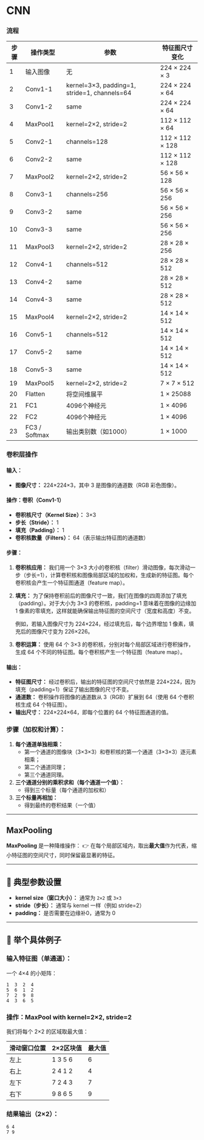 # CNN

### 流程

| 步骤 | 操作类型      | 参数                                         | 特征图尺寸变化  |
| ---- | ------------- | -------------------------------------------- | --------------- |
| 1    | 输入图像      | 无                                           | 224 × 224 × 3   |
| 2    | Conv1-1       | kernel=3×3, padding=1, stride=1, channels=64 | 224 × 224 × 64  |
| 3    | Conv1-2       | same                                         | 224 × 224 × 64  |
| 4    | MaxPool1      | kernel=2×2, stride=2                         | 112 × 112 × 64  |
| 5    | Conv2-1       | channels=128                                 | 112 × 112 × 128 |
| 6    | Conv2-2       | same                                         | 112 × 112 × 128 |
| 7    | MaxPool2      | kernel=2×2, stride=2                         | 56 × 56 × 128   |
| 8    | Conv3-1       | channels=256                                 | 56 × 56 × 256   |
| 9    | Conv3-2       | same                                         | 56 × 56 × 256   |
| 10   | Conv3-3       | same                                         | 56 × 56 × 256   |
| 11   | MaxPool3      | kernel=2×2, stride=2                         | 28 × 28 × 256   |
| 12   | Conv4-1       | channels=512                                 | 28 × 28 × 512   |
| 13   | Conv4-2       | same                                         | 28 × 28 × 512   |
| 14   | Conv4-3       | same                                         | 28 × 28 × 512   |
| 15   | MaxPool4      | kernel=2×2, stride=2                         | 14 × 14 × 512   |
| 16   | Conv5-1       | channels=512                                 | 14 × 14 × 512   |
| 17   | Conv5-2       | same                                         | 14 × 14 × 512   |
| 18   | Conv5-3       | same                                         | 14 × 14 × 512   |
| 19   | MaxPool5      | kernel=2×2, stride=2                         | 7 × 7 × 512     |
| 20   | Flatten       | 将空间维展平                                 | 1 × 25088       |
| 21   | FC1           | 4096个神经元                                 | 1 × 4096        |
| 22   | FC2           | 4096个神经元                                 | 1 × 4096        |
| 23   | FC3 / Softmax | 输出类别数（如1000）                         | 1 × 1000        |



### 卷积层操作

#### 输入：

- **图像尺寸：** 224×224×3，其中 3 是图像的通道数（RGB 彩色图像）。

#### 操作：卷积（Conv1-1）

- **卷积核尺寸（Kernel Size）：** 3×3
- **步长（Stride）：** 1
- **填充（Padding）：** 1
- **卷积核数量（Filters）：** 64（表示输出特征图的通道数）

#### 步骤：

1. **卷积核应用：** 我们用一个 3×3 大小的卷积核（filter）滑动图像，每次滑动一步（步长=1），计算卷积核和图像局部区域的加权和，生成新的特征图。每个卷积核会产生一个特征图通道（feature map）。

2. **填充：** 为了保持卷积前后的图像尺寸一致，我们在图像的四周添加了填充（padding）。对于大小为 3×3 的卷积核，padding=1 意味着在图像的边缘加 1 像素的零填充，这样就能确保输出特征图的空间尺寸（宽度和高度）不变。

   例如，若输入图像尺寸为 224×224，经过填充后，每个边界增加 1 像素，填充后的图像尺寸变为 226×226。

3. **卷积运算：** 使用 64 个 3×3 的卷积核，分别对每个局部区域进行卷积操作，生成 64 个不同的特征图。每个卷积核产生一个特征图（feature map）。

#### 输出：

- **特征图尺寸：** 经过卷积后，输出的特征图的空间尺寸依然是 224×224，因为填充（padding=1）保证了输出图像的尺寸不变。
- **通道数：** 卷积操作将图像的通道数从 3（RGB）扩展到 64（使用 64 个卷积核生成 64 个特征图）。
- **输出尺寸：** 224×224×64，即每个位置的 64 个特征图通道的值。



### 步骤（加权和计算）：

1. **每个通道单独相乘：**
   - 第一个通道的图像块（3×3×3）和卷积核的第一个通道（3×3×3）逐元素相乘；
   - 第二个通道同理；
   - 第三个通道同理。
2. **三个通道分别的乘积求和（每个通道一个值）：**
   - 得到三个标量（每个通道的加权和）
3. **三个标量再相加：**
   - 得到最终的卷积结果（一个值）

---



## MaxPooling

**MaxPooling** 是一种降维操作：
 👉 在每个局部区域内，取出**最大值**作为代表，缩小特征图的空间尺寸，同时保留最显著的特征。

------

## 🔧 典型参数设置

- **kernel size（窗口大小）：** 通常为 `2×2` 或 `3×3`
- **stride（步长）：** 通常与 kernel 一样（例如 stride=2）
- **padding：** 是否需要在边缘补0，通常为 0

------

## 🧮 举个具体例子

### 输入特征图（单通道）：

一个 4×4 的小矩阵：

```
1  3  2  4  
5  6  1  2  
7  2  9  8  
4  3  6  5  
```

### 操作：MaxPool with kernel=2×2, stride=2

我们将每个 2×2 的区域取最大值：

| 滑动窗口位置 | 2×2区块值 | 最大值 |
| ------------ | --------- | ------ |
| 左上         | 1 3 5 6   | 6      |
| 右上         | 2 4 1 2   | 4      |
| 左下         | 7 2 4 3   | 7      |
| 右下         | 9 8 6 5   | 9      |



### 结果输出（2×2）：

```
6 4  
7 9
```
